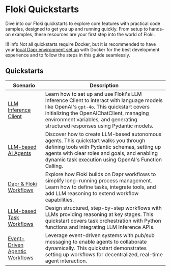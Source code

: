 # Floki Quickstarts

Dive into our Floki quickstarts to explore core features with practical code samples, designed to get you up and running quickly. From setup to hands-on examples, these resources are your first step into the world of Floki.

!!! info
    Not all quickstarts require Docker, but it is recommended to have your [local Dapr environment set up](../installation.md) with Docker for the best development experience and to follow the steps in this guide seamlessly.

## Quickstarts

| Scenario | Description |
| --- | --- |
| [LLM Inference Client](llm.md) | Learn how to set up and use Floki's LLM Inference Client to interact with language models like OpenAI's `gpt-4o`. This quickstart covers initializing the OpenAIChatClient, managing environment variables, and generating structured responses using Pydantic models. |
| [LLM-based AI Agents](agents.md) | Discover how to create LLM-based autonomous agents. This quickstart walks you through defining tools with Pydantic schemas, setting up agents with clear roles and goals, and enabling dynamic task execution using OpenAI's Function Calling. |
| [Dapr & Floki Workflows](dapr_workflows.md) | Explore how Floki builds on Dapr workflows to simplify long-running process management. Learn how to define tasks, integrate tools, and add LLM reasoning to extend workflow capabilities. |
| [LLM-based Task Workflows](llm_workflows.md) | Design structured, step-by-step workflows with LLMs providing reasoning at key stages. This quickstart covers task orchestration with Python functions and integrating LLM Inference APIs. |
| [Event-Driven Agentic Workflows](agentic_workflows.md) | Leverage event-driven systems with pub/sub messaging to enable agents to collaborate dynamically. This quickstart demonstrates setting up workflows for decentralized, real-time agent interaction. |